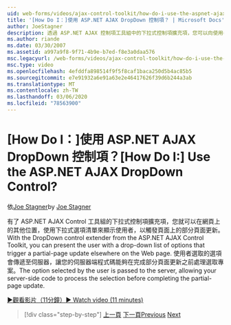 ```yaml
---
uid: web-forms/videos/ajax-control-toolkit/how-do-i-use-the-aspnet-ajax-dropdown-control
title: '[How Do I：]使用 ASP.NET AJAX DropDown 控制項？ | Microsoft Docs'
author: JoeStagner
description: 透過 ASP.NET AJAX 控制項工具組中的下拉式控制項擴充項，您可以向使用者呈現可觸發部分 pa 的選項下拉式清單 。
ms.author: riande
ms.date: 03/30/2007
ms.assetid: a997a9f8-9f71-4b9e-b7ed-f8e3a0daa576
msc.legacyurl: /web-forms/videos/ajax-control-toolkit/how-do-i-use-the-aspnet-ajax-dropdown-control
msc.type: video
ms.openlocfilehash: 4efddfa898514f9f5f8caf1baca250d5b4ac85b5
ms.sourcegitcommit: e7e91932a6e91a63e2e46417626f39d6b244a3ab
ms.translationtype: MT
ms.contentlocale: zh-TW
ms.lasthandoff: 03/06/2020
ms.locfileid: "78563900"
---
```

# <a name="how-do-i-use-the-aspnet-ajax-dropdown-control"></a><span data-ttu-id="20752-104">[How Do I：]使用 ASP.NET AJAX DropDown 控制項？</span><span class="sxs-lookup"><span data-stu-id="20752-104">[How Do I:] Use the ASP.NET AJAX DropDown Control?</span></span>

<span data-ttu-id="20752-105">依[Joe Stagner](https://github.com/JoeStagner)</span><span class="sxs-lookup"><span data-stu-id="20752-105">by [Joe Stagner](https://github.com/JoeStagner)</span></span>

<span data-ttu-id="20752-106">有了 ASP.NET AJAX Control 工具組的下拉式控制項擴充項，您就可以在網頁上的其他位置，使用下拉式選項清單來顯示使用者，以觸發頁面上的部分頁面更新。</span><span class="sxs-lookup"><span data-stu-id="20752-106">With the DropDown control extender from the ASP.NET AJAX Control Toolkit, you can present the user with a drop-down list of options that trigger a partial-page update elsewhere on the Web page.</span></span> <span data-ttu-id="20752-107">使用者選取的選項會傳遞至伺服器，讓您的伺服器端程式碼能夠在完成部分頁面更新之前處理選取專案。</span><span class="sxs-lookup"><span data-stu-id="20752-107">The option selected by the user is passed to the server, allowing your server-side code to process the selection before completing the partial-page update.</span></span>

[<span data-ttu-id="20752-108">&#9654;觀看影片（11分鐘）</span><span class="sxs-lookup"><span data-stu-id="20752-108">&#9654; Watch video (11 minutes)</span></span>](https://channel9.msdn.com/Blogs/ASP-NET-Site-Videos/how-do-i-use-the-aspnet-ajax-dropdown-control)

> [!div class="step-by-step"]
> <span data-ttu-id="20752-109">[上一頁](how-do-i-configure-the-aspnet-ajax-calendar-control.md)
> [下一頁](how-do-i-use-the-aspnet-ajax-maskededit-controls.md)</span><span class="sxs-lookup"><span data-stu-id="20752-109">[Previous](how-do-i-configure-the-aspnet-ajax-calendar-control.md)
[Next](how-do-i-use-the-aspnet-ajax-maskededit-controls.md)</span></span>

